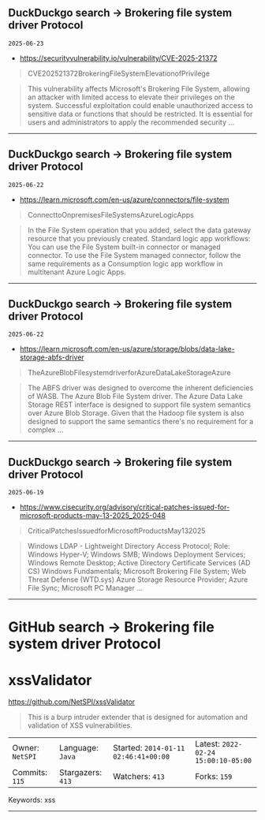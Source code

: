 ## DuckDuckgo search -> Brokering file system driver Protocol
`2025-06-23`

* https://securityvulnerability.io/vulnerability/CVE-2025-21372

<blockquote>
 CVE202521372BrokeringFileSystemElevationofPrivilege
</blockquote>
<blockquote>
This vulnerability affects Microsoft's Brokering File System, allowing an attacker with limited access to elevate their privileges on the system. Successful exploitation could enable unauthorized access to sensitive data or functions that should be restricted. It is essential for users and administrators to apply the recommended security ...
</blockquote>

---

## DuckDuckgo search -> Brokering file system driver Protocol
`2025-06-22`

* https://learn.microsoft.com/en-us/azure/connectors/file-system

<blockquote>
 ConnecttoOnpremisesFileSystemsAzureLogicApps
</blockquote>
<blockquote>
In the File System operation that you added, select the data gateway resource that you previously created. Standard logic app workflows: You can use the File System built-in connector or managed connector. To use the File System managed connector, follow the same requirements as a Consumption logic app workflow in multitenant Azure Logic Apps.
</blockquote>

---

## DuckDuckgo search -> Brokering file system driver Protocol
`2025-06-22`

* https://learn.microsoft.com/en-us/azure/storage/blobs/data-lake-storage-abfs-driver

<blockquote>
 TheAzureBlobFilesystemdriverforAzureDataLakeStorageAzure
</blockquote>
<blockquote>
The ABFS driver was designed to overcome the inherent deficiencies of WASB. The Azure Blob File System driver. The Azure Data Lake Storage REST interface is designed to support file system semantics over Azure Blob Storage. Given that the Hadoop file system is also designed to support the same semantics there's no requirement for a complex ...
</blockquote>

---

## DuckDuckgo search -> Brokering file system driver Protocol
`2025-06-19`

* https://www.cisecurity.org/advisory/critical-patches-issued-for-microsoft-products-may-13-2025_2025-048

<blockquote>
 CriticalPatchesIssuedforMicrosoftProductsMay132025
</blockquote>
<blockquote>
Windows LDAP - Lightweight Directory Access Protocol; Role: Windows Hyper-V; Windows SMB; Windows Deployment Services; Windows Remote Desktop; Active Directory Certificate Services (AD CS) Windows Fundamentals; Microsoft Brokering File System; Web Threat Defense (WTD.sys) Azure Storage Resource Provider; Azure File Sync; Microsoft PC Manager ...
</blockquote>

---

# GitHub search -> Brokering file system driver Protocol
# xssValidator

https://github.com/NetSPI/xssValidator
<blockquote>
This is a burp intruder extender that is designed for automation and validation of XSS vulnerabilities.
</blockquote>

<table><tr>
<tr><td>Owner: <code>NetSPI</code></td>
    <td>Language: <code>Java</code></td>
    <td>Started: <code>2014-01-11 02:46:41+00:00</code></td>
    <td>Latest: <code>2022-02-24 15:00:10-05:00</code></td></tr>
<tr><td>Commits: <code>115</code></td>
    <td>Stargazers: <code>413</code></td>
    <td>Watchers: <code>413</code></td>
    <td>Forks: <code>159</code></td></tr>
</table>
Keywords: xss

---

